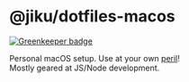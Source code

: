 # @jiku/dotfiles-macos

[![Greenkeeper badge](https://badges.greenkeeper.io/jiku/dotfiles.svg)](https://greenkeeper.io/)

Personal macOS setup. Use at your own [peril](https://www.youtube.com/watch?v=rjGOPQvWXw4)!  
Mostly geared at JS/Node development.